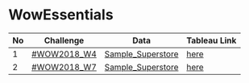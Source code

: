 # WowEssentials

No | Challenge | Data | Tableau Link
--- | --- | --- | --- 
1 | [#WOW2018_W4](https://workout-wednesday.com/workoutwednesday-week4/) | [Sample_Superstore](https://github.com/chanronnie/Tableau/tree/main/WorkoutWednesday/%23WowEssentials/data) | [here](https://public.tableau.com/app/profile/ronnie.chan/viz/WOWEssentials_16947917512010/WOW2018_W4)
2| [#WOW2018_W7](https://workout-wednesday.com/min-and-max-sales-by-month/) | [Sample_Superstore](https://github.com/chanronnie/Tableau/tree/main/WorkoutWednesday/%23WowEssentials/data) | [here](https://public.tableau.com/app/profile/ronnie.chan/viz/WOWEssentials_16947917512010/WOW2018_W4)
